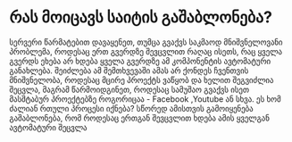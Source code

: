 # რას მოიცავს საიტის გაშაბლონება?

სერვერი წარმატებით დავაყენეთ, თუმცა გვაქვს საკმაოდ მნიშვნელოვანი პრობლემა, როდესაც ერთ გვერდზე შევცვლით რაღაც ისეთს, რაც ყველა გვერდს ეხება არ ხდება ყველა გვერდზე ამ კომპონენტის ავტომატური განახლება. შეიძლება ამ შემთხვევაში ამას არ ქონდეს ჩვენთვის მნიშვნელობა, როდესაც მცირე პროექტს ვაწყობ და ხელით შეგვიძლია შეცვლა, მაგრამ წარმოიდგინეთ, როდესაც სამუშაო გვაქვს ისეთ მასშტაბურ პროექტებზე როგორიცაა - Facebook ,Youtube ან სხვა. ეს ხომ ძალიან რთული პროცესი იქნება? სწორედ ამისთვის გამოიყენება გაშაბლონება, რომ როდესაც ერთგან შევცვლით ხდება ამის ყველგან ავტომატური შეცვლა

